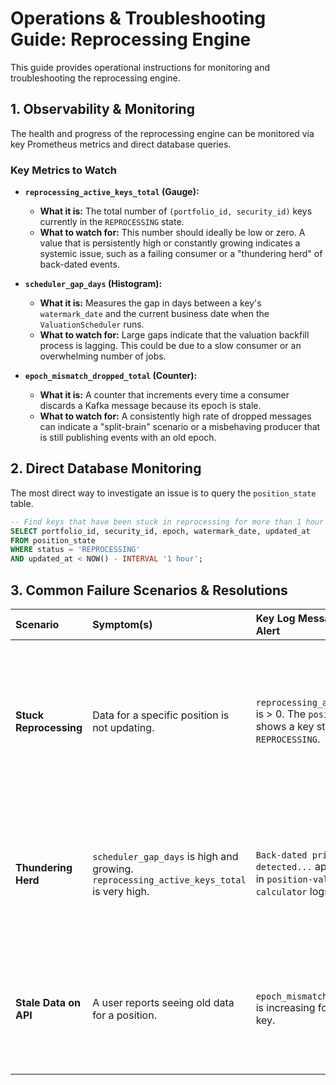 # Operations & Troubleshooting Guide: Reprocessing Engine

This guide provides operational instructions for monitoring and troubleshooting the reprocessing engine.

## 1. Observability & Monitoring

The health and progress of the reprocessing engine can be monitored via key Prometheus metrics and direct database queries.

### Key Metrics to Watch

* **`reprocessing_active_keys_total` (Gauge):**
    * **What it is:** The total number of `(portfolio_id, security_id)` keys currently in the `REPROCESSING` state.
    * **What to watch for:** This number should ideally be low or zero. A value that is persistently high or constantly growing indicates a systemic issue, such as a failing consumer or a "thundering herd" of back-dated events.

* **`scheduler_gap_days` (Histogram):**
    * **What it is:** Measures the gap in days between a key's `watermark_date` and the current business date when the `ValuationScheduler` runs.
    * **What to watch for:** Large gaps indicate that the valuation backfill process is lagging. This could be due to a slow consumer or an overwhelming number of jobs.

* **`epoch_mismatch_dropped_total` (Counter):**
    * **What it is:** A counter that increments every time a consumer discards a Kafka message because its epoch is stale.
    * **What to watch for:** A consistently high rate of dropped messages can indicate a "split-brain" scenario or a misbehaving producer that is still publishing events with an old epoch.

## 2. Direct Database Monitoring

The most direct way to investigate an issue is to query the `position_state` table.

```sql
-- Find keys that have been stuck in reprocessing for more than 1 hour
SELECT portfolio_id, security_id, epoch, watermark_date, updated_at
FROM position_state
WHERE status = 'REPROCESSING'
AND updated_at < NOW() - INTERVAL '1 hour';
````

## 3\. Common Failure Scenarios & Resolutions

| Scenario | Symptom(s) | Key Log Message(s) / Metric Alert | Diagnosis & Resolution |
| :--- | :--- | :--- | :--- |
| **Stuck Reprocessing** | Data for a specific position is not updating. | `reprocessing_active_keys_total` is \> 0. The `position_state` table shows a key stuck in `REPROCESSING`. | **Cause:** A consumer in the pipeline is failing, or the `position-calculator` crashed mid-replay. \<br\> **Resolution:** Check the logs for the failing consumer. If the cause was a transient issue that has been resolved, you can manually trigger a new reprocessing flow for the original back-dated transaction using the `tools/reprocess_transactions.py` script. |
| **Thundering Herd** | `scheduler_gap_days` is high and growing. `reprocessing_active_keys_total` is very high. | `Back-dated price event detected...` appears frequently in `position-valuation-calculator` logs. | **Cause:** A back-dated price was ingested for a widely-held security, triggering a massive number of watermark resets. The system is struggling to keep up. \<br\> **Resolution:** This is a scalability challenge. The system will eventually catch up, but may require scaling up the consumer instances for the calculator services. |
| **Stale Data on API** | A user reports seeing old data for a position. | `epoch_mismatch_dropped_total` is increasing for the affected key. | **Cause:** The `position_state` has moved to a new epoch, but a producer is still emitting messages with the old epoch. \<br\> **Resolution:** Identify the misbehaving producer from the logs and restart it. The epoch fencing is working as designed by protecting the database, but the root cause must be fixed. |

```
```